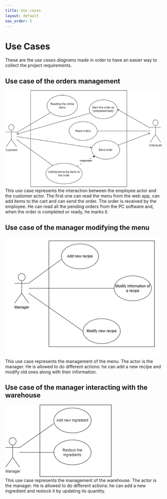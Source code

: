 ```yaml
---
title: Use cases
layout: default
nav_order: 5
---
```

# Use Cases
These are the *use cases diagrams* made in order to have an easier way to collect the project requirements.

## Use case of the orders management
![Use case of the orders management](resources/images/use%20case%20customer-employee.png)  
This use case represents the interaction between the employee actor and the customer actor. The first one can read the menu from the web app, can add items to the cart and can send the order. The order is received by the employee. He can read all the pending orders from the PC software and, when the order is completed or ready, he marks it.

## Use case of the manager modifying the menu
![Use case of the manager modifying the menu](resources/images/use%20case%20manager-menu.png)  
This use case represents the management of the menu. The actor is the manager. He is allowed to do different actions: he can add a new recipe and modify old ones along with their information.

## Use case of the manager interacting with the warehouse
![Use case 3](resources/images/use%20case%20manager-warehouse.png)  
This use case represents the management of the warehouse. The actor is the manager. He is allowed to do different actions: he can add a new ingredient and restock it by updating its quantity.